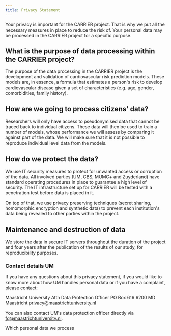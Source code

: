 ```yaml
---
title: Privacy Statement
---
```


Your privacy is important for the CARRIER project. That is why we put all the necessary measures in place to reduce the risk of. Your personal data may be processed in the CARRIER project for a specific purpose. 

## **What is the purpose of data processing within the CARRIER project?**

The purpose of the data processing in the CARRIER project is the development and validation of cardiovascular risk prediction models. These models are, in essence, a formula that estimates a person's risk to develop  cardiovascular disease given a set of characteristics (e.g. age, gender, comorbidities, family history).

## **How are we going to process citizens' data?**

Researchers will only have access to pseudonymised data that cannot be traced back to individual citizens. These data will then be used to train a number of models, whose performance we will assess by comparing it against part of the data. We will make sure that it is not possible to reproduce individual level data from the models.

## **How do we protect the data?**

We use IT security measures to protect for unwanted access or corruption of the data. All involved parties (UM, CBS, MUMC+ and Zuyderland) have standard operating procedures in place to guarantee a high level of security. The IT infrastructure set up for CARRIER will be tested with a penetration test before data is placed in it.

On top of that, we use privacy preserving techniques (secret sharing, homomorphic encryption and synthetic data) to prevent each institution's data being revealed to other parties within the project.

## **Maintenance and destruction of data**

We store the data in secure IT servers throughout the duration of the project and four years after the publication of the results of our study, for reproducibility purposes.


### **Contact details UM**
If you have any questions about this privacy statement, if you would like to know more about how UM handles personal data or if you have a complaint, please contact:

Maastricht University
Attn Data Protection Officer
PO Box 616
6200 MD Maastricht
privacy@maastrichtuniversity.nl

You can also contact UM's data protection officer directly via fg@maastrichtuniversity.nl.

Which personal data we process